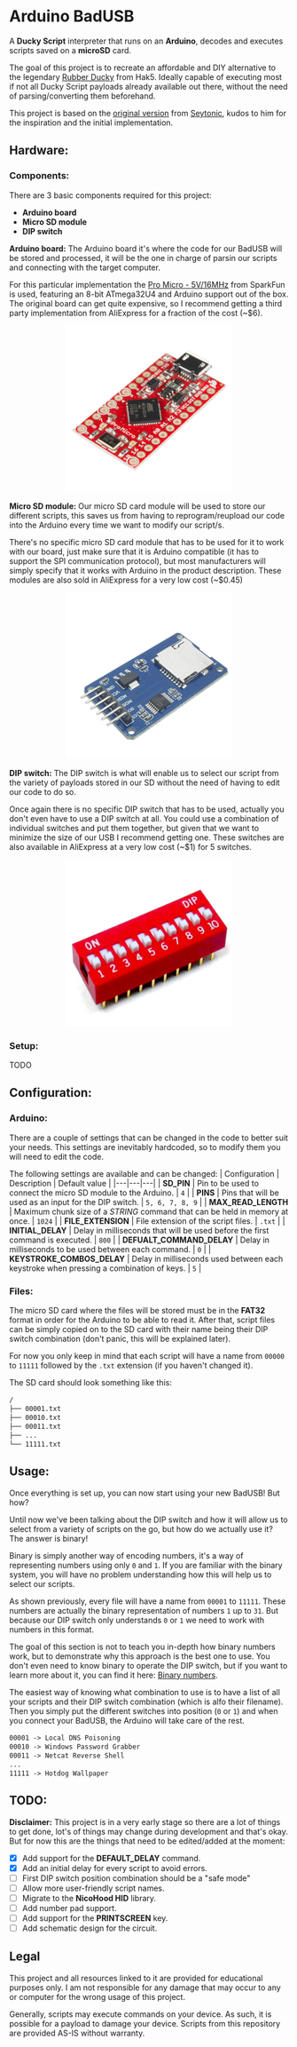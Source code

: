 
# Arduino BadUSB
A **Ducky Script** interpreter that runs on an **Arduino**, decodes and executes scripts saved on a **microSD** card.

The goal of this project is to recreate an affordable and DIY alternative to the legendary [Rubber Ducky](https://hak5.org/products/usb-rubber-ducky-deluxe) from Hak5. Ideally capable of executing most if not all Ducky Script payloads already available out there, without the need of parsing/converting them beforehand.

This project is based on the [original version](https://github.com/Seytonic/Duckduino-microSD) from [Seytonic](https://twitter.com/seytonic), kudos to him for the inspiration and the initial implementation.

## Hardware:
### Components:
There are 3 basic components required for this project:

 - **Arduino board**
 - **Micro SD module**
 - **DIP switch**

**Arduino board:** The Arduino board it's where the code for our BadUSB will be stored and processed, it will be the one in charge of parsin our scripts and connecting with the target computer.

 For this particular implementation the [Pro Micro - 5V/16MHz](https://www.sparkfun.com/products/12640) from SparkFun is used, featuring an 8-bit ATmega32U4 and Arduino support out of the box. The original board can get quite expensive, so I recommend getting a third party implementation from AliExpress for a fraction of the cost (~$6).

<p align="center">
  <img src="./img/pro-micro.png" alt="SparkFun Pro Micro - 5V/16MHz"/>
</p>

**Micro SD module:** Our micro SD card module will be used to store our different scripts, this saves us from having to reprogram/reupload our code into the Arduino every time we want to modify our script/s.

There's no specific micro SD card module that has to be used for it to work with our board, just make sure that it is Arduino compatible (it has to support the SPI communication protocol), but most manufacturers will simply specify that it works with Arduino in the product description. These modules are also sold in AliExpress for a very low cost (~$0.45)

<p align="center">
  <img src="./img/sd-module.png" alt="Micro SD card reader module"/>
</p>

**DIP switch:** The DIP switch is what will enable us to select our script from the variety of payloads stored in our SD without the need of having to edit our code to do so.

Once again there is no specific DIP switch that has to be used, actually you don't even have to use a DIP switch at all. You could use a combination of individual switches and put them together, but given that we want to minimize the size of our USB I recommend getting one. These switches are also available in AliExpress at a very low cost (~$1) for 5 switches.

<p align="center">
  <img src="./img/dip-switch.png" alt="DIP switch of 10 positions"/>
</p>

### Setup:
TODO

## Configuration:
### Arduino:
There are a couple of settings that can be changed in the code to better suit your needs. This settings are inevitably hardcoded, so to modify them you will need to edit the code.

The following settings are available and can be changed:
| Configuration | Description | Default value |
|---|---|---|
| **SD_PIN** | Pin to be used to connect the micro SD module to the Arduino. | `4` |
| **PINS** | Pins that will be used as an input for the DIP switch. | `5, 6, 7, 8, 9` |
| **MAX_READ_LENGTH** | Maximum chunk size of a _STRING_ command that can be held in memory at once. | `1024` |
| **FILE_EXTENSION** | File extension of the script files. | `.txt` |
| **INITIAL_DELAY** | Delay in milliseconds that will be used before the first command is executed. | `800` |
| **DEFUALT_COMMAND_DELAY** | Delay in milliseconds to be used between each command. | `0` |
| **KEYSTROKE_COMBOS_DELAY** | Delay in milliseconds used between each keystroke when pressing a combination of keys. | `5` |

### Files:
The micro SD card where the files will be stored must be in the **FAT32** format in order for the Arduino to be able to read it. After that, script files can be simply copied on to the SD card with their name being their DIP switch combination (don't panic, this will be explained later).

For now you only keep in mind that each script will have a name from `00000` to `11111` followed by the `.txt` extension (if you haven't changed it).

The SD card should look something like this:
```
/
├── 00001.txt
├── 00010.txt
├── 00011.txt
├── ...
└── 11111.txt
```

## Usage:
Once everything is set up, you can now start using your new BadUSB! But how?

Until now we've been talking about the DIP switch and how it will allow us to select from a variety of scripts on the go, but how do we actually use it? The answer is binary!

Binary is simply another way of encoding numbers, it's a way of representing numbers using only `0` and `1`. If you are familiar with the binary system, you will have no problem understanding how this will help us to select our scripts.

As shown previously, every file will have a name from `00001` to `11111`. These numbers are actually the binary representation of numbers `1` up to `31`. But because our DIP switch only understands `0` or `1` we need to work with numbers in this format.

The goal of this section is not to teach you in-depth how binary numbers work, but to demonstrate why this approach is the best one to use. You don't even need to know binary to operate the DIP switch, but if you want to learn more about it, you can find it here: [Binary numbers](https://en.wikipedia.org/wiki/Binary_number).

The easiest way of knowing what combination to use is to have a list of all your scripts and their DIP switch combination (which is alfo their filename). Then you simply put the different switches into position (`0` or `1`) and when you connect your BadUSB, the Arduino will take care of the rest.

```
00001 -> Local DNS Poisoning
00010 -> Windows Password Grabber
00011 -> Netcat Reverse Shell
...
11111 -> Hotdog Wallpaper
```

## TODO:
**Disclaimer:** This project is in a very early stage so there are a lot of things to get done, lot's of things may change during development and that's okay. But for now this are the things that need to be edited/added at the moment:

- [X] Add support for the **DEFAULT_DELAY** command.
- [X] Add an initial delay for every script to avoid errors.
- [ ] First DIP switch position combination should be a "safe mode"
- [ ] Allow more user-friendly script names.
- [ ] Migrate to the **NicoHood HID** library.
- [ ] Add number pad support.
- [ ] Add support for the **PRINTSCREEN** key.
- [ ] Add schematic design for the circuit.

## Legal
This project and all resources linked to it are provided for educational purposes only. I am not responsible for any damage that may occur to any or computer for the wrong usage of this project.

Generally, scripts may execute commands on your device. As such, it is possible for a payload to damage your device. Scripts from this repository are provided AS-IS without warranty.
